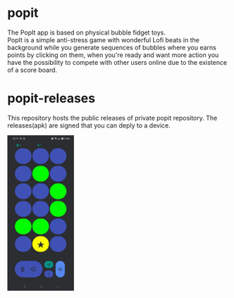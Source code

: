# popit
The PopIt app is based on physical bubble fidget toys.<br>
PopIt is a simple anti-stress game with wonderful Lofi beats in the background while you generate sequences of bubbles where you earns points by clicking on them, when you're ready and want more action you have the possibility to compete with other users online due to the existence of a score board.
# popit-releases
This repository hosts the public releases of private popit repository. The releases(apk) are signed that you can deply to a device.

<img src="./popit.jpg" width=30% height=30%>


